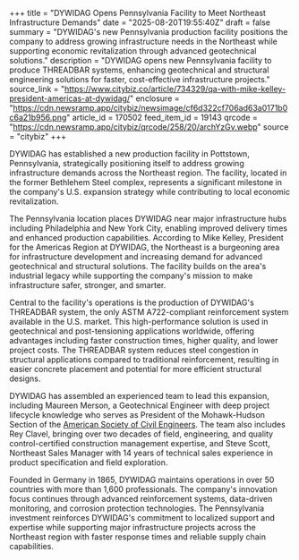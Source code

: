 +++
title = "DYWIDAG Opens Pennsylvania Facility to Meet Northeast Infrastructure Demands"
date = "2025-08-20T19:55:40Z"
draft = false
summary = "DYWIDAG's new Pennsylvania production facility positions the company to address growing infrastructure needs in the Northeast while supporting economic revitalization through advanced geotechnical solutions."
description = "DYWIDAG opens new Pennsylvania facility to produce THREADBAR systems, enhancing geotechnical and structural engineering solutions for faster, cost-effective infrastructure projects."
source_link = "https://www.citybiz.co/article/734329/qa-with-mike-kelley-president-americas-at-dywidag/"
enclosure = "https://cdn.newsramp.app/citybiz/newsimage/cf6d322cf706ad63a0171b0c6a21b956.png"
article_id = 170502
feed_item_id = 19143
qrcode = "https://cdn.newsramp.app/citybiz/qrcode/258/20/archYzGv.webp"
source = "citybiz"
+++

<p>DYWIDAG has established a new production facility in Pottstown, Pennsylvania, strategically positioning itself to address growing infrastructure demands across the Northeast region. The facility, located in the former Bethlehem Steel complex, represents a significant milestone in the company's U.S. expansion strategy while contributing to local economic revitalization.</p><p>The Pennsylvania location places DYWIDAG near major infrastructure hubs including Philadelphia and New York City, enabling improved delivery times and enhanced production capabilities. According to Mike Kelley, President for the Americas Region at DYWIDAG, the Northeast is a burgeoning area for infrastructure development and increasing demand for advanced geotechnical and structural solutions. The facility builds on the area's industrial legacy while supporting the company's mission to make infrastructure safer, stronger, and smarter.</p><p>Central to the facility's operations is the production of DYWIDAG's THREADBAR system, the only ASTM A722-compliant reinforcement system available in the U.S. market. This high-performance solution is used in geotechnical and post-tensioning applications worldwide, offering advantages including faster construction times, higher quality, and lower project costs. The THREADBAR system reduces steel congestion in structural applications compared to traditional reinforcement, resulting in easier concrete placement and potential for more efficient structural designs.</p><p>DYWIDAG has assembled an experienced team to lead this expansion, including Maureen Merson, a Geotechnical Engineer with deep project lifecycle knowledge who serves as President of the Mohawk-Hudson Section of the <a href="https://www.asce.org" rel="nofollow" target="_blank">American Society of Civil Engineers</a>. The team also includes Rey Clavel, bringing over two decades of field, engineering, and quality control-certified construction management expertise, and Steve Scott, Northeast Sales Manager with 14 years of technical sales experience in product specification and field exploration.</p><p>Founded in Germany in 1865, DYWIDAG maintains operations in over 50 countries with more than 1,600 professionals. The company's innovation focus continues through advanced reinforcement systems, data-driven monitoring, and corrosion protection technologies. The Pennsylvania investment reinforces DYWIDAG's commitment to localized support and expertise while supporting major infrastructure projects across the Northeast region with faster response times and reliable supply chain capabilities.</p>